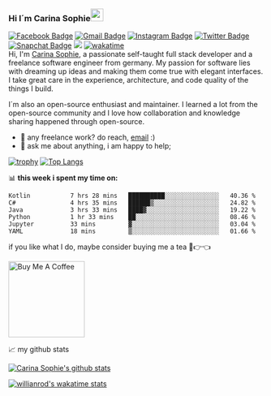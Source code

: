 ### Hi I´m Carina Sophie<img src="https://media.giphy.com/media/hvRJCLFzcasrR4ia7z/giphy.gif" width="25px">
[![Facebook Badge](https://img.shields.io/badge/-CarinaSchoppe-005eff?style=flat&labelColor=005eff&logo=Facebook&logoColor=darkblue&link=https://www.facebook.com/CarinaSophieSchoppe/)](https://www.facebook.com/CarinaSophieSchoppe/)
[![Gmail Badge](https://img.shields.io/badge/-CarinaSchoppe-c14438?style=flat&logo=Gmail&logoColor=white&link=mailto:carina.schoppe2912@gmail.com)](mailto:carina.schoppe2912@gmail.com)
[![Instagram Badge](https://img.shields.io/badge/-@SchoppeCarina-purple?style=flat&logo=instagram&logoColor=white&link=https://instagram.com/schoppecarina/)](https://instagram.com/schoppecarina)
[![Twitter Badge](https://img.shields.io/badge/-@CarinaSchoppe-1ca0f1?style=flat&labelColor=1ca0f1&logo=twitter&logoColor=white&link=https://twitter.com/carinaschoppe)](https://twitter.com/carinaschoppe)
[![Snapchat Badge](https://img.shields.io/badge/-@CarinaSchoppe-f0ff00?style=flat&labelColor=f0ff00&logo=Snapchat&logoColor=black&)]()
![](https://visitor-badge.glitch.me/badge?page_id=pixelsde.pixelsde)
[![wakatime](https://wakatime.com/badge/user/9676799f-e161-4357-b040-946544ef44a5.svg)](https://wakatime.com/@9676799f-e161-4357-b040-946544ef44a5)
<br />
Hi, I'm [Carina Sophie](https://github.com/PixelsDE/), a passionate self-taught full stack developer and a freelance software engineer from germany. My passion for software lies with dreaming up ideas and making them come true with elegant interfaces. I take great care in the experience, architecture, and code quality of the things I build.

I´m also an open-source enthusiast and maintainer. I learned a lot from the open-source community and I love how collaboration and knowledge sharing happened through open-source.
- 💼 any freelance work? do reach, [email](mailto:carina.schoppe2912@gmail.com) :)
- 💬 ask me about anything, i am happy to help;

[![trophy](https://github-profile-trophy.vercel.app/?username=carinaschoppe&theme=onedark&rank=-C)](https://github.com/ryo-ma/github-profile-trophy)
[![Top Langs](https://github-readme-stats.vercel.app/api/top-langs/?username=carinaschoppe&theme=radical&langs_count=9)](https://github.com/anuraghazra/github-readme-stats)

📊 **this week i spent my time on:**
<!--START_SECTION:waka-->

```text
Kotlin           7 hrs 28 mins   ██████████░░░░░░░░░░░░░░░   40.36 %
C#               4 hrs 35 mins   ██████▒░░░░░░░░░░░░░░░░░░   24.82 %
Java             3 hrs 33 mins   ████▓░░░░░░░░░░░░░░░░░░░░   19.22 %
Python           1 hr 33 mins    ██░░░░░░░░░░░░░░░░░░░░░░░   08.46 %
Jupyter          33 mins         ▓░░░░░░░░░░░░░░░░░░░░░░░░   03.04 %
YAML             18 mins         ▒░░░░░░░░░░░░░░░░░░░░░░░░   01.66 %
```

<!--END_SECTION:waka-->
 

if you like what I do, maybe consider buying me a tea 🥺👉👈

<a href="https://paypal.me/CarinaSophieSchoppe" target="_blank"><img src="https://cdn.buymeacoffee.com/buttons/v2/default-red.png" alt="Buy Me A Coffee" width="150" ></a>

📈 my github stats

[![Carina Sophie's github stats](https://github-readme-stats.vercel.app/api?username=carinaschoppe&count_private=true&show_icons=true&theme=radical&show_owner=true)](https://github.com/carinaschoppe)

[![willianrod's wakatime stats](https://github-readme-stats.vercel.app/api/wakatime?username=carinaschoppe)](https://github.com/anuraghazra/github-readme-stats)



